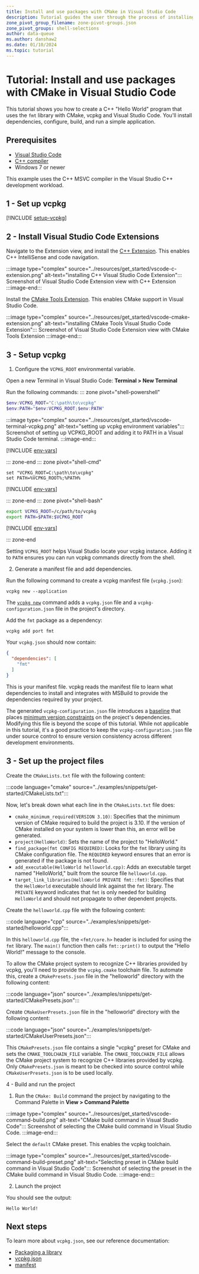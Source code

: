 ```yaml
---
title: Install and use packages with CMake in Visual Studio Code
description: Tutorial guides the user through the process of installing and using packages with CMake and Visual Studio Code.
zone_pivot_group_filename: zone-pivot-groups.json
zone_pivot_groups: shell-selections
author: data-queue
ms.author: danshaw2
ms.date: 01/10/2024
ms.topic: tutorial
---
```


# Tutorial: Install and use packages with CMake in Visual Studio Code

This tutorial shows you how to create a C++ "Hello World" program that uses the
`fmt` library with CMake, vcpkg and Visual Studio Code. You'll install
dependencies, configure, build, and run a simple application.

## Prerequisites

- [Visual Studio Code](https://code.visualstudio.com)
- [C++ compiler](https://code.visualstudio.com/docs/languages/cpp#_install-a-compiler)
- Windows 7 or newer

This example uses the C++ MSVC compiler in the Visual Studio C++ development workload.

## 1 - Set up vcpkg

[!INCLUDE [setup-vcpkg](includes/setup-vcpkg.md)]

## 2 - Install Visual Studio Code Extensions

Navigate to the Extension view, and install the [C++
Extension](https://marketplace.visualstudio.com/items?itemName=ms-vscode.cpptools).
This enables C++ IntelliSense and code navigation.

:::image type="complex" source="../resources/get_started/vscode-c-extension.png" alt-text="installing C++ Visual Studio Code Extension":::
  Screenshot of Visual Studio Code Extension view with C++ Extension
:::image-end:::

Install the [CMake Tools
Extension](https://marketplace.visualstudio.com/items?itemName=ms-vscode.cmake-tools).
This enables CMake support in Visual Studio Code.

:::image type="complex" source="../resources/get_started/vscode-cmake-extension.png" alt-text="installing CMake Tools Visual Studio Code Extension":::
  Screenshot of Visual Studio Code Extension view with CMake Tools Extension
:::image-end:::

## 3 - Setup vcpkg

1. Configure the `VCPKG_ROOT` environmental variable.

Open a new Terminal in Visual Studio Code: **Terminal > New Terminal**

Run the following commands:
::: zone pivot="shell-powershell"

```PowerShell
$env:VCPKG_ROOT="C:\path\to\vcpkg"
$env:PATH="$env:VCPKG_ROOT;$env:PATH"
```

:::image type="complex" source="../resources/get_started/vscode-terminal-vcpkg.png" alt-text="setting up vcpkg environment variables":::
  Screenshot of setting up VCPKG_ROOT and adding it to PATH in a Visual Studio Code terminal.
:::image-end:::

[!INCLUDE [env-vars](../../includes/env-vars.md)]

::: zone-end
::: zone pivot="shell-cmd"

```console
set "VCPKG_ROOT=C:\path\to\vcpkg"
set PATH=%VCPKG_ROOT%;%PATH%
```

[!INCLUDE [env-vars](../../includes/env-vars.md)]

::: zone-end
::: zone pivot="shell-bash"

```bash
export VCPKG_ROOT=/c/path/to/vcpkg
export PATH=$PATH:$VCPKG_ROOT
```

[!INCLUDE [env-vars](../../includes/env-vars-bash.md)]

::: zone-end

Setting `VCPKG_ROOT` helps Visual Studio locate your vcpkg instance.
Adding it to `PATH` ensures you can run vcpkg commands directly from the shell.

2. Generate a manifest file and add dependencies.

Run the following command to create a vcpkg manifest file (`vcpkg.json`):

```console
vcpkg new --application
```

The [`vcpkg new`](../commands/new.md) command adds a `vcpkg.json` file and a
`vcpkg-configuration.json` file in the project's directory.

Add the `fmt` package as a dependency:

```console
vcpkg add port fmt
```

Your `vcpkg.json` should now contain:

```json
{
  "dependencies": [
    "fmt"
  ]
}
```

This is your manifest file. vcpkg reads the manifest file to learn what
dependencies to install and integrates with MSBuild to provide the dependencies
required by your project.

The generated `vcpkg-configuration.json` file introduces a
[baseline](../reference/vcpkg-configuration-json.md#registry-baseline) that
places [minimum version constraints](../users/versioning.md) on the project's
dependencies. Modifying this file is beyond the scope of this tutorial. While
not applicable in this tutorial, it's a good practice to keep the
`vcpkg-configuration.json` file under source control to ensure version
consistency across different development environments.

## 3 - Set up the project files

Create the `CMakeLists.txt` file with the following content:

:::code language="cmake" source="../examples/snippets/get-started/CMakeLists.txt":::

Now, let's break down what each line in the `CMakeLists.txt` file does:

- `cmake_minimum_required(VERSION 3.10)`: Specifies that the minimum version of
  CMake required to build the project is 3.10. If the version of CMake installed
  on your system is lower than this, an error will be generated.
- `project(HelloWorld)`: Sets the name of the project to "HelloWorld."
- `find_package(fmt CONFIG REQUIRED)`: Looks for the `fmt` library using its
  CMake configuration file. The `REQUIRED` keyword ensures that an error is
  generated if the package is not found.
- `add_executable(HelloWorld helloworld.cpp)`: Adds an executable target named
  "HelloWorld," built from the source file `helloworld.cpp`.
- `target_link_libraries(HelloWorld PRIVATE fmt::fmt)`: Specifies that the
  `HelloWorld` executable should link against the `fmt` library. The `PRIVATE`
  keyword indicates that `fmt` is only needed for building `HelloWorld` and
  should not propagate to other dependent projects.

Create the `helloworld.cpp` file with the following content:

:::code language="cpp" source="../examples/snippets/get-started/helloworld.cpp":::

In this `helloworld.cpp` file, the `<fmt/core.h>` header is included for using
the `fmt` library. The `main()` function then calls `fmt::print()` to output the
"Hello World!" message to the console.

To allow the CMake project system to recognize C++ libraries provided by vcpkg,
you'll need to provide the `vcpkg.cmake` toolchain file. To automate this,
create a `CMakePresets.json` file in the "helloworld" directory with the
following content:

:::code language="json" source="../examples/snippets/get-started/CMakePresets.json":::

Create `CMakeUserPresets.json` file in the "helloworld" directory with the
following content:

:::code language="json" source="../examples/snippets/get-started/CMakeUserPresets.json":::

This `CMakePresets.json` file contains a single "vcpkg" preset for CMake and
sets the `CMAKE_TOOLCHAIN_FILE` variable. The `CMAKE_TOOLCHAIN_FILE` allows the
CMake project system to recognize C++ libraries provided by vcpkg. Only
`CMakePresets.json` is meant to be checked into source control while
`CMakeUserPresets.json` is to be used locally.

4 - Build and run the project

1. Run the `CMake: Build` command the project by navigating to the Command Palette in **View > Command Palette**

:::image type="complex" source="../resources/get_started/vscode-command-build.png" alt-text="CMake build command in Visual Studio Code":::
  Screenshot of selecting the CMake build command in Visual Studio Code.
:::image-end:::

Select the `default` CMake preset. This enables the vcpkg toolchain.

:::image type="complex" source="../resources/get_started/vscode-command-build-preset.png" alt-text="Selecting preset in CMake build command in Visual Studio Code":::
  Screenshot of selecting the preset in the CMake build command in Visual Studio Code.
:::image-end:::

2. Launch the project

You should see the output:

```Console
Hello World!
```

## Next steps

To learn more about `vcpkg.json`, see our reference documentation:

- [Packaging a library](get-started-packaging.md)
- [vcpkg.json](../reference/vcpkg-json.md)
- [manifest](../concepts/manifest-mode.md)
